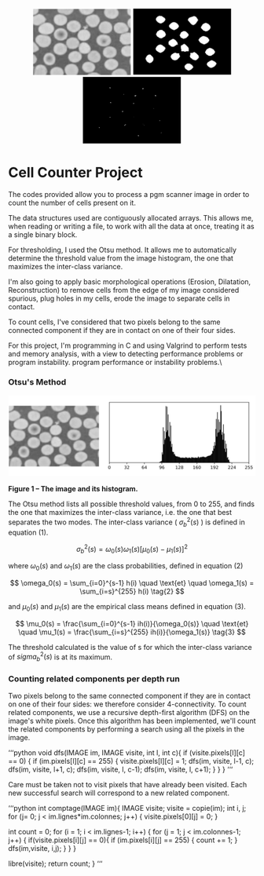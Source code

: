 <p align="center">
  <img src="./image/img-readme/1.png" alt="Image 1" width="200"/>
  <img src="./image/img-readme/2.png" alt="Image 2" width="200"/>
  <img src="./image/img-readme/3.png" alt="Image 3" width="200"/>
</p>

# Cell Counter Project

The codes provided allow you to process a pgm scanner image in order to count the number of cells present on it.

The data structures used are contiguously allocated arrays. This allows me, when reading or writing a file, to work with all the data at once, treating it as a single binary block. 

For thresholding, I used the Otsu method. It allows me to automatically determine the threshold value from the image histogram, the one that maximizes the inter-class variance.

I'm also going to apply basic morphological operations (Erosion, Dilatation, Reconstruction) to remove cells from the edge of my image considered spurious, plug holes in my cells, erode the image to separate cells in contact.

To count cells, I've considered that two pixels belong to the same connected component if they are in contact on one of their four sides.

For this project, I'm programming in C and using Valgrind to perform tests and memory analysis, with a view to detecting performance problems or program instability.
program performance or instability problems.\

### Otsu's Method

![Image et son histogramme](./image/img-readme/otsu.png)

**Figure 1 – The image and its histogram.**

The Otsu method lists all possible threshold values, from 0 to 255, and finds the one that maximizes the inter-class variance, i.e. the one that best separates the two modes. The inter-class variance \( $\sigma_b^2(s)$ \) is defined in equation (1).

$$
\sigma_b^2(s) = \omega_0(s)\omega_1(s)[\mu_0(s) - \mu_1(s)]^2 \tag{1}
$$

where $\omega_0(s)$ and $\omega_1(s)$ are the class probabilities, defined in equation (2)

$$
\omega_0(s) = \sum_{i=0}^{s-1} h(i) \quad \text{et} \quad \omega_1(s) = \sum_{i=s}^{255} h(i) \tag{2}
$$

and $\mu_0(s)$ and $\mu_1(s)$ are the empirical class means defined in equation (3).

$$
\mu_0(s) = \frac{\sum_{i=0}^{s-1} ih(i)}{\omega_0(s)} \quad \text{et} \quad \mu_1(s) = \frac{\sum_{i=s}^{255} ih(i)}{\omega_1(s)} \tag{3}
$$

The threshold calculated is the value of s for which the inter-class variance of $sigma_b^2(s)$ is at its maximum.

### Counting related components per depth run

Two pixels belong to the same connected component if they are in contact on one of their four sides: we therefore consider 4-connectivity. To count related components, we use a recursive depth-first algorithm (DFS) on the image's white pixels. Once this algorithm has been implemented, we'll count the related components by performing a search using all the pixels in the image.

‘‘‘python
void dfs(IMAGE im, IMAGE visite, int l, int c){
  if (visite.pixels[l][c] == 0) {
    if (im.pixels[l][c] == 255) {
      visite.pixels[l][c] = 1;
      dfs(im, visite, l-1, c);
      dfs(im, visite, l+1, c);
      dfs(im, visite, l, c-1);
      dfs(im, visite, l, c+1);
    }
  }
}
‘‘‘

Care must be taken not to visit pixels that have already been visited. Each new successful search will correspond to a new related component.

‘‘‘python
int comptage(IMAGE im){
  IMAGE visite;
  visite = copie(im);
  int i, j;
  for (j= 0; j < im.lignes*im.colonnes; j++) {
    visite.pixels[0][j] = 0;
  }

  int count = 0;
  for (i = 1; i < im.lignes-1; i++) {
    for (j = 1; j < im.colonnes-1; j++) {
      if(visite.pixels[i][j] == 0){
        if (im.pixels[i][j] == 255) {
          count += 1;
        }
        dfs(im,visite, i,j);
      }
    }
  }

  libre(visite);
  return count;
}
‘‘‘


